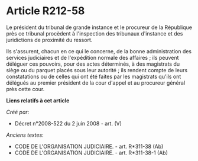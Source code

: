 # Article R212-58

Le président du tribunal de grande instance et le procureur de la République près ce tribunal procèdent à l'inspection des
tribunaux d'instance et des juridictions de proximité du ressort.

Ils s'assurent, chacun en ce qui le concerne, de la bonne administration des services judiciaires et de l'expédition normale
des affaires ; ils peuvent déléguer ces pouvoirs, pour des actes déterminés, à des magistrats du siège ou du parquet placés
sous leur autorité ; ils rendent compte de leurs constatations ou de celles qui ont été faites par les magistrats qu'ils ont
délégués au premier président de la cour d'appel et au procureur général près cette cour.

**Liens relatifs à cet article**

_Créé par_:

  - Décret n°2008-522 du 2 juin 2008 - art. (V)

_Anciens textes_:

  - CODE DE L'ORGANISATION JUDICIAIRE. - art. R*311-38 (Ab)
  - CODE DE L'ORGANISATION JUDICIAIRE. - art. R*311-38-1 (Ab)
